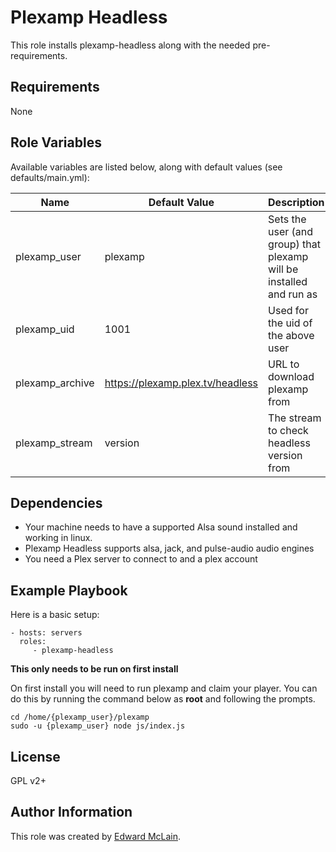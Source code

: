 Plexamp Headless
=========

This role installs plexamp-headless along with the needed pre-requirements.

Requirements
------------

None

Role Variables
--------------
Available variables are listed below, along with default values (see defaults/main.yml):

|Name|Default Value|Description|
|--|--|--|
| plexamp_user | plexamp | Sets the user (and group) that plexamp will be installed and run as |
| plexamp_uid | 1001 | Used for the uid of the above user |
| plexamp_archive | https://plexamp.plex.tv/headless | URL to download plexamp from |
| plexamp_stream | version | The stream to check headless version from |

Dependencies
------------

* Your machine needs to have a supported Alsa sound installed and working in linux.
* Plexamp Headless supports alsa, jack, and pulse-audio audio engines
* You need a Plex server to connect to and a plex account

Example Playbook
----------------

Here is a basic setup:

    - hosts: servers
      roles:
         - plexamp-headless


**This only needs to be run on first install**

On first install you will need to run plexamp and claim your player. You can do this by running the command below as **root** and following the prompts.
```
cd /home/{plexamp_user}/plexamp
sudo -u {plexamp_user} node js/index.js
```

License
-------

GPL v2+

Author Information
------------------

This role was created by [Edward McLain](https://github.com/zonywhoop/).
